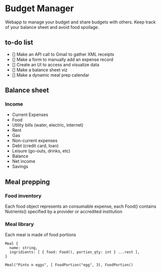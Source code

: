 # Budget Manager
Webapp to manage your budget and share budgets with others. Keep track of your balance sheet and avoid food spoilage.

## to-do list
- [] Make an API call to Gmail to gather XML receipts
- [] Make a form to manually add an expense record
- [] Create an UI to access and visualize data
- [] Make a balance sheet viz
- [] Make a dynamic meal prep calendar 

## Balance sheet
### Income

- Current Expenses
 - Food
 - Utility bills (water, electric, internet)
 - Rent
 - Gas
- Non-current expenses
 - Debt (credit card, loan)
 - Leisure (go-outs, drinks, etc)
- Balance
 - Net income
 - Savings
 
## Meal prepping
 
### Food inventory
Each food object represents an consumable expense, each Food() contains Nutrients() specified by a provider or accredited institution
 
### Meal library
Each meal is made of food portions

```
Meal { 
  name: string,
  ingridients: [ { food: Food(), portion_qty: int } ...rest ],
}

Meal("Pinto n eggs", [ FoodPortion("egg", 3), FoodPortion()
```
 
 
